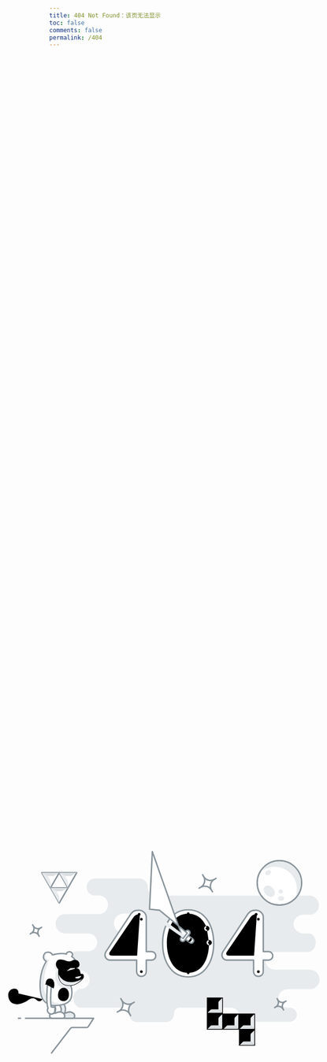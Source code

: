 ```yaml
---
title: 404 Not Found：该页无法显示
toc: false
comments: false
permalink: /404
---
```

<html>
<head>
<meta http-equiv="content-type" content="text/html;charset=utf-8;"/>
<meta http-equiv="X-UA-Compatible" content="IE=edge,chrome=1" />
<meta name="robots" content="all" />
<meta name="robots" content="index,follow"/>
<title>404</title>
</head>

<style type="text/css">
.me404 {
width: 1000px;
height: 480px;
position: absolute;
top: 50%;
left: 50%;
margin-left: -400px;
margin-top: -240px;
}
.st0 {
fill-rule: evenodd;
clip-rule: evenodd;
fill: #E8EBED;
}
.st1 {
fill: #FFFFFF;
stroke: #89949B;
stroke-width: 3;
stroke-linecap: round;
stroke-linejoin: round;
stroke-miterlimit: 10;
}
.st2 {
fill-rule: evenodd;
clip-rule: evenodd;
fill: #DBDFE1;
}
.st3 {
fill: #FFFFFF;
}
.st4 {
fill-rule: evenodd;
clip-rule: evenodd;
fill: #E8EBED;
stroke: #89949B;
stroke-width: 3;
stroke-linecap: round;
stroke-linejoin: round;
stroke-miterlimit: 10;
}
.st5 {
fill-rule: evenodd;
clip-rule: evenodd;
fill: #FFFFFF;
stroke: #89949B;
stroke-width: 3;
stroke-linecap: round;
stroke-linejoin: round;
stroke-miterlimit: 10;
}
.st6 {
fill-rule: evenodd;
clip-rule: evenodd;
fill: none;
stroke: #89949B;
stroke-width: 3;
stroke-linecap: round;
stroke-linejoin: round;
stroke-miterlimit: 10;
}
</style>
 <body>
  <a href="http://dmego.me/"><svg class="me404" viewbox="0 0 1000 480">
<path id="cloud" class="st0" d="M658.4,345.2c-10.9,0-19.7-8.8-19.7-19.7c0-10.9,8.8-19.7,19.7-19.7h50.1c9.9-1.5,17.5-10,17.5-20.3
c0-11.4-9.2-20.6-20.6-20.6v-0.2H633c-11.4,0-20.6-6.7-20.6-18.1c0-11.4,9.2-19.3,20.6-19.3h70.4l2-0.2c7.3-3.1,12.5-11,12.5-19.5
c0-8.5-4.2-16.7-11.4-19.2l-2.5-0.3h-11.3c-11.9,0-21.6-8.9-21.6-19.9c0-11,9.7-19.9,21.6-19.9h15.8l1.4-0.3
c8.6-2.5,14.8-10.1,14.8-19.5c0-11.4-9.2-20.6-20.6-20.6h-1.2h-69.2H382.5c-19.8-0.9-19.9-15.9-19.8-17.8c0-0.1,0-0.1,0-0.2
c0-9.9-8.1-18-18-18h-93.5c-9.9,0-18,8.1-18,18c0,9.4,7.2,17.1,16.3,17.9h9.3c0.2,0,0,0,0.6,0l0.5,0l0.4,0l0.2,0
c10.1,0.9,18,9.3,18,19.6c0,10.9-8.8,19.7-19.7,19.7h-70.7c-11.3,0-20.5,9.2-20.5,20.6c0,11.3,9.1,20.5,20.4,20.6h48.8
c10.3,0,18.7,8.4,18.7,18.7c0,10.3-8.4,18.7-18.7,18.7h-23.2c-11.3,0.1-20.4,9.2-20.4,20.6c0,11.3,9.2,20.5,20.5,20.6h6.3
c10.7,0,19.3,8.7,19.3,19.3c0,10.7-7.8,19.3-18.4,19.3l-1.5,0l-2.8,0.4c-7.3,3.1-11.8,11-11.5,18.9c0.3,8.5,4.2,16.5,11.7,19.6
c1.1,0.7,3.4,0.9,4.4,0.9h4.5H296h19.7c3.9,0.5,8.2,4.2,7.4,10.4c0,0.4,0,0.8,0.1,1.1c0,0.5-0.1,1-0.1,1.5c0,9.7,7.9,17.5,17.5,17.5
h60.2c9.7,0,17.5-7.9,17.5-17.5c0-0.4,0-0.8-0.1-1.2c0.1-0.3,0-0.7,0.1-1.1c0.3-6.5,6.4-10.9,10.6-10.8h110.1
c8.5,0,16.9,6.6,16.9,14.8c0,8.2,6.6,14.8,14.8,14.8h92.6c8.2,0,14.8-6.6,14.8-14.8c0-8.2-6.6-14.8-14.8-14.8 M332.8,187.1h-21.2
c-11.4,0-20.6-9.2-20.6-20.6c0-11.4,9.2-20.6,20.6-20.6h21.2c11.4,0,20.6,9.2,20.6,20.6C353.3,177.9,344.1,187.1,332.8,187.1z" />
<g id="triforce">
<path id="zelda_stroke" class="st1" d="M138.4,59.5h36.9l-18.5,32L138.4,59.5z M193.8,91.5l18.5-32h-36.9L193.8,91.5z M175.4,123.5
l18.5-32h-36.9L175.4,123.5z" />
<path id="zelda_dark_shadow" class="st0" d="M156.9,91.5l-18.5-32l18.5,10.7L156.9,91.5z M193.8,70.2l-18.5-10.7l18.5,32
L193.8,70.2z M175.4,102.2l-18.5-10.7l18.5,32L175.4,102.2z" />
<path id="zelda_light_shadow" class="st2" d="M175.4,59.5l-18.5,10.7l-18.5-10.7H175.4z M175.4,59.5l18.5,10.7l18.5-10.7H175.4z
M156.9,91.5l18.5,10.7l18.5-10.7H156.9z" />
<path id="zelda_highlight" class="st3" d="M150.6,66.6h12.5l-6.3,10.8L150.6,66.6z M193.8,77.4l6.3-10.8h-12.5L193.8,77.4z
M175.4,109.4l6.3-10.8h-12.5L175.4,109.4z" />
</g>
<g id="monkey">
<path id="foot_back" class="st4" d="M187.3,354.5c2.2-4.5,1.6-12.8-3.3-18.5l-9.3,2c2.2,3.5,8.3,7.7,2.3,20.8 c-1.9,4.2-0.8,8.7,4,8.7h22.3c6.5,0,5.3-7.9,2-10.5c-4.2-3.3-10.2-3.6-15.3-1C187.9,357.1,185.3,358.7,187.3,354.5z" />
<path id="foot_front" class="st5" d="M166.3,354.5c2.2-4.5,1.6-12.8-3.3-18.5l-9.3,2c2.2,3.5,8.3,7.7,2.3,20.8 c-1.9,4.2-0.8,8.7,4,8.7h22.3c6.5,0,5.3-7.9,2-10.5c-4.2-3.3-10.2-3.6-15.3-1C166.9,357.1,164.3,358.7,166.3,354.5z" />
<path id="body" class="st5" d="M199.8,299.3l9-55.5c0,0-2.1-3.6-7.2-7.1c1.4-1.2,2.2-3.1,1.8-5c-0.6-3.1-3.9-5.3-7.5-4.8 c-2.9,0.4-5,2.4-5.4,4.8l0,0c-7.2-1.9-16.5-1.9-29.5,1.6c-1.5-3.1-5.6-5.4-9.3-5.7c-5.5-0.4-9.3,3.7-9.7,9.3 c-0.3,4.4,2.2,8.3,6.1,9.9c-16,25.6-14.6,58.2-11,71.9c4.3,16.1,18.2,21.8,26.3,21.8c13,0,33.8-1.9,37.5-17.7 C202.9,315,202,303.9,199.8,299.3z" />
<path id="rock" class="st6" d="M93.4,367.5H89 M104,367.5h144l-11,17.2c-0.9,1.4-2.5,2.3-4.2,2.3H203c-1.6,0-3,0.7-4,2l-40,52" />
<path id="tail" class="st7" d="M89,315c2.2-15.2-23-13.2-21.6,4.8c1.7,22.3,24.4,22.1,42.5,9.1c10.8-7.8,15.3-1.8,19.1,1.1 c2.3,1.7,6.7,3.3,11-3" />
<path id="face" class="st8" d="M213.7,245.2c0,0-6-2.9-11,0.2c-4.6,2.8-9.4,1.7-14,0c-4.6-1.7-16-5.1-19.2,2.6 c-2,3.8-2.3,9.7,3.8,16.3c-0.9,10.1-2.9,37.9,28.6,34.2c10.1-1.2,24.8-12.7,25.4-18.2s-1.7-7.4-6.5-6.5 c-1.3-6.5-2.3-12.9-10.7-11.8c-3.9,0.2,7.5,0,8.1-7.5C218.6,247.8,213.7,245.2,213.7,245.2z" />
<path id="mouth" class="st9" d="M220.6,274.8c0,0-0.3,0.2-0.7,0.5c-0.2,0.2-0.6,0.3-1,0.5c-0.4,0.2-0.9,0.3-1.4,0.5 c-1,0.3-2.1,0.5-3.3,0.6c-1.2,0.2-2.4,0.3-3.7,0.5c-0.6,0.1-1.2,0.2-1.8,0.4c-0.6,0.1-1.1,0.3-1.7,0.5c-0.5,0.2-1,0.4-1.4,0.7 c-0.5,0.2-0.8,0.5-1.2,0.8c-0.4,0.2-0.6,0.6-0.9,0.9c-0.3,0.3-0.4,0.5-0.6,0.7c-0.3,0.4-0.5,0.7-0.5,0.7l0,0.1 c-0.2,0.2-0.5,0.3-0.7,0.1c-0.2-0.1-0.3-0.4-0.2-0.7c0,0,0.2-0.3,0.5-0.8c0.2-0.3,0.3-0.6,0.6-0.9c0.3-0.3,0.5-0.7,0.9-1 c0.4-0.3,0.8-0.7,1.3-1c0.5-0.3,1-0.6,1.6-0.9c0.6-0.2,1.2-0.5,1.8-0.7c0.6-0.2,1.3-0.3,1.9-0.5c1.3-0.3,2.5-0.5,3.7-0.7 c1.2-0.2,2.2-0.4,3-0.7c0.4-0.2,0.8-0.3,1.1-0.4c0.3-0.2,0.5-0.2,0.8-0.4c0.5-0.3,0.7-0.5,0.7-0.5c0.5-0.3,1.1-0.2,1.4,0.2 C221.2,273.9,221.1,274.5,220.6,274.8C220.6,274.8,220.6,274.8,220.6,274.8z" />
<path id="nose_hole" class="st10" d="M213.2,266.3c0.6,0,1,0.5,0.9,1.1c0,0.6-0.5,1-1.1,0.9c-0.6,0-1-0.5-0.9-1.1
C212.1,266.6,212.6,266.2,213.2,266.3z" />
<path id="nose_hole_1_" class="st10" d="M208.1,266.9c0.6,0,1,0.5,0.9,1.1c0,0.6-0.5,1-1.1,0.9c-0.6,0-1-0.5-0.9-1.1
C207.1,267.3,207.6,266.9,208.1,266.9z" />
<path id="monkey-eye-r" class="st10" d="M205,253.5c1.1,0.1,1.9,1,1.9,2.1c-0.1,1.1-1,1.9-2.1,1.9c-1.1-0.1-1.9-1-1.9-2.1 C203,254.3,203.9,253.4,205,253.5z" />
<path id="monkey-eye-l" class="st10" d="M191.5,254.6c1.4,0.1,2.4,1.3,2.3,2.7c-0.1,1.4-1.3,2.4-2.7,2.3c-1.4-0.1-2.4-1.3-2.3-2.7 C188.9,255.6,190.1,254.5,191.5,254.6z" />
<path id="mongkey_shadow_1_" class="st0" d="M209.1,281c0.9-0.9,9.4-2.6,12-3c2.4-0.4-1.6,4.1-5,5S208.2,282,209.1,281z M143.6,237.1c-0.3,3.6,1.8,7,5.2,8.4c0.4,0.2,0.7,0.5,0.8,0.9c0.1,0.4,0.1,0.9-0.2,1.2c-15.1,24.2-14.7,56.3-10.8,70.8 c4,15.2,17.1,20.7,24.8,20.7c8.9,0,16.1-1,21.8-2.9c-67.5,2.2-35-81.7-33.3-87.3c0.2-0.8,1.2-4.4,1-5c-0.6-1.6-3.5-0.2-6-4 c-2.9-4.5,1.2-9.2,2.6-10.6C146.3,230.1,143.9,233,143.6,237.1z M201.7,297.5c7.8-0.9,17.9-8,22.3-13.3
c-27.4,14.7-44.4,3.1-50.1-9.8c0.3,5.9,1.6,12.6,5.9,17.3C184.4,296.7,191.8,298.7,201.7,297.5z M208.6,261.2
c-5.7,0.8-8.6-1.1-11.6,1.8c-2.8,2.7-7.7,4.6-3.8,4.1c3.9-0.6,10.1-3.4,16.8-4.1c0,0,0,0,0,0l-0.5,0c-0.2,0-0.3,0-0.4,0
c-0.5,0-1-0.4-1-0.9C208.2,261.9,208.2,261.5,208.6,261.2z M198.4,300c0-0.1,0-0.1-0.1-0.2c-0.7,0-1.4,0.1-2,0.1
c-7.8,0-13.9-2.3-18-6.8c-7.7-8.4-6.6-22.5-6.1-28.4c-5.6-6.2-5.6-11.5-4.6-15c-2,2.3-4.8,8.5,2.1,16.1c-3.9,6.4-5.4,26.5,9.2,36.2
c7.2,4.8,16.6,5.3,20.8,2.8C199.5,302.9,199,301.2,198.4,300z" />
<path id="belly" class="st11" d="M189.1,304c6.2,3,8.1,11.5,5.9,19c-2.3,7.4-9.8,10-16,7c-6.2-3-7.6-10.4-5.3-17.8
S182.9,301.1,189.1,304z" />
<path id="belly_button" class="st9" d="M191.2,322.3c0-0.1-0.1-0.2-0.2-0.2l-1.9-1.4l1-1.9c0.1-0.1,0.1-0.2,0-0.3
c-0.1-0.2-0.4-0.4-0.7-0.3c-0.2,0-0.4,0.2-0.5,0.3l-0.9,1.7l-1.6-1.2c-0.2-0.1-0.3-0.1-0.5-0.1c-0.4,0.1-0.5,0.4-0.5,0.6
c0,0.1,0.1,0.2,0.2,0.2l1.8,1.3l-1.1,2.1c-0.1,0.1-0.1,0.2,0,0.3c0.1,0.3,0.4,0.4,0.7,0.4c0.2,0,0.3-0.1,0.4-0.3l1-1.9l1.7,1.3
c0.1,0.1,0.3,0.1,0.5,0.1C191.1,322.8,191.3,322.5,191.2,322.3z" />
<g id="monkey_arm">
<path id="monkey-arm" class="st5" d="M164.3,344.1c-0.9-0.3-1.8-0.2-2.5,0.2c-0.3-0.2-0.6-0.3-0.9-0.4c-0.8-0.3-1.5-0.5-2.3-0.5
c-0.1,0-0.2-0.1-0.3-0.3c-2.4-11.4-1.1-27.6,0.3-43.8c0-0.1,1.2-5.7-2.6-7.2c-5.2-2.1-5.5,2.5-5.5,2.7c-0.5,4.8-3.6,39,1.1,51.4
c0,0.1,0,0.2,0,0.3c-0.4,0.5-0.7,1-0.9,1.7c-1.5,3.9,0.7,8.3,4.8,9.9c4.1,1.6,8.7-0.3,10.1-4.2c0.5-1.3,0.6-2.7,0.3-4
c0-0.1,0-0.2,0.1-0.2c0.5-0.7,0.9-1.6,0.5-2.9C166.2,345.5,165.4,344.4,164.3,344.1z" />
<g id="armpit">
<path class="st12" d="M165,296c0-4.3-1.8-10.8-6-12c-12.5-3.5-12.4,11.1-12.4,11.1s10.8-1.4,16.7,9.6
C163.3,304.6,165,300.3,165,296z" />
<path class="st11" d="M146.6,295.1c0,0,10.8-1.4,16.7,9.6" />
<path class="st11" d="M144.4,296c0,0,8.7-6.6,19.2,0" />
</g>
</g>
</g>
<g id="tetris-path">
<g id="tetris">
<path id="tetris_stroke" class="st13" d="M487.5,323.5h34v34h-34V323.5z M487.5,357.5h34v34h-34V357.5z M521.5,357.5h34v34h-34 V357.5z M555.5,357.5h34v34h-34V357.5z M555.5,391.5h34v34h-34V391.5z" />
<path id="tetris_dark_shadow" class="st2" d="M489,356l6-6c0.9-0.9,2.2-1.5,3.5-1.5h13.9l7.5,7.5H489z M489,390l6-6 c0.9-0.9,2.2-1.5,3.5-1.5h13.9l7.5,7.5H489z M523,390l6-6c0.9-0.9,2.2-1.5,3.5-1.5h13.9l7.5,7.5H523z M557,390l6-6 c0.9-0.9,2.2-1.5,3.5-1.5h13.9l7.5,7.5H557z M557,424l6-6c0.9-0.9,2.2-1.5,3.5-1.5h13.9l7.5,7.5H557z" />
<path id="tetris_light_shadow" class="st0" d="M520,356l-8-7.5v-13.9c0-1.4,0.6-2.7,1.6-3.6l6.4-6V356z M520,390l-8-7.5v-13.9 c0-1.4,0.6-2.7,1.6-3.6l6.4-6V390z M554,390l-8-7.5v-13.9c0-1.4,0.6-2.7,1.6-3.6l6.4-6V390z M588,390l-8-7.5v-13.9 c0-1.4,0.6-2.7,1.6-3.6l6.4-6V390z M588,424l-8-7.5v-13.9c0-1.4,0.6-2.7,1.6-3.6l6.4-6V424z" />
</g>
</g>
<g id="stars">
<path id="star1" class="st5" d="M652.6,332.5c-5.3,3.1-12.1,1.2-15.1-4.1l-1.4-2.4l1.4,2.4c3.1,5.3,1.2,12.1-4.1,15.1l-2.4,1.4 l2.4-1.4c5.3-3.1,12.1-1.2,15.1,4.1l1.4,2.4l-1.4-2.4C645.5,342.3,647.3,335.5,652.6,332.5l2.4-1.4L652.6,332.5z" />
<path id="star2" class="st5" d="M503.4,73.7c-8,4.6-18.1,1.9-22.7-6.1l-2.1-3.6l2.1,3.6c4.6,8,1.9,18.1-6.1,22.7l-3.6,2.1l3.6-2.1 c8-4.6,18.1-1.9,22.7,6.1l2.1,3.6l-2.1-3.6C492.7,88.4,495.4,78.3,503.4,73.7l3.6-2.1L503.4,73.7z" />
<path id="star3" class="st5" d="M330.4,335.7c-8,4.6-18.1,1.9-22.7-6.1l-2.1-3.6l2.1,3.6c4.6,8,1.9,18.1-6.1,22.7l-3.6,2.1 l3.6-2.1c8-4.6,18.1-1.9,22.7,6.1l2.1,3.6l-2.1-3.6C319.7,350.4,322.4,340.3,330.4,335.7l3.6-2.1L330.4,335.7z" />
<path id="star4" class="st5" d="M135.6,176.5c-5.3,3.1-12.1,1.2-15.1-4.1l-1.4-2.4l1.4,2.4c3.1,5.3,1.2,12.1-4.1,15.1l-2.4,1.4 l2.4-1.4c5.3-3.1,12.1-1.2,15.1,4.1l1.4,2.4l-1.4-2.4C128.5,186.3,130.3,179.5,135.6,176.5l2.4-1.4L135.6,176.5z" />
</g>
<g id="moon">
<path id="moon_body" class="st5" d="M641,34c26,0,47,21,47,47s-21,47-47,47s-47-21-47-47S615,34,641,34z" />
<path id="moon_shades" class="st0" d="M622.5,55.9c1.3,2.3,0,5.8-3.1,7.7c-3,2-6.6,1.7-7.9-0.6c-1.3-2.3,0-5.8,3.1-7.7
C617.6,53.3,621.1,53.6,622.5,55.9z M628.8,94.1c-4.1-6.1-11.6-9-16.7-6.4c-5.1,2.6-5.9,9.6-1.7,15.7c4.1,6.1,11.6,9,16.7,6.4
C632.2,107.2,632.9,100.2,628.8,94.1z M644.5,109c-3.6,0-6.5,2.2-6.5,5s2.9,5,6.5,5s6.5-2.2,6.5-5S648.1,109,644.5,109z
M645.7,95.8c-2.3-1.2-5-0.5-6,1.4c-1,2,0,4.5,2.3,5.7c2.3,1.2,5,0.5,6-1.4C649,99.6,648,97,645.7,95.8z M686.5,81
c0-25.1-20.4-45.5-45.5-45.5c-16.1,0-30.2,8.4-38.3,21c7.9-5.9,17.7-9.5,28.3-9.5c26,0,47,21,47,47c0,6.3-1.3,12.3-3.5,17.8
C681.9,103.6,686.5,92.8,686.5,81z" />
</g>
<g id="number_4">
<path id="number_4_outline" class="st1" d="M379.5,235.5c0-4.9-3.9-9.1-8.7-9.1h-11.4v-72.5c0-9.1-8.5-15.7-17.6-15
c-6,0-11.8,3.1-15.1,8l-52.7,79.8c-1.2,2.1-2.1,4.5-2.1,6.6c0,6.6,5,11.1,10.3,11.1H339v24.3c0,5.6,4.3,10.1,9.9,10.1
c6,0,10.5-4.5,10.5-10.1v-24.3h11.4C375.6,244.3,379.5,240.4,379.5,235.5z M339,226.4h-45.5l45.5-67.8V226.4z" />
<path id="number_4_inner_lines" class="st14" d="M349,158v109.2 M345.9,147c-5.6,0-10.9,2.8-14,7.2l-47.1,69.5
c-1.2,1.9-3.3,4.3-3.6,5.8c-0.8,4.6,2.3,5.5,7.3,5.5H340 M359.5,235H379 M342,232l-4,7 M345,232l-4,7 M358,232l-4,7 M361,232l-4,7" />
<path id="number_4_dots" class="st10" d="M349,266c1.6,0,2.9,1.3,2.9,2.9c0,1.6-1.3,2.9-2.9,2.9c-1.6,0-2.9-1.3-2.9-2.9
C346.1,267.3,347.4,266,349,266z M349,155.1c1.6,0,2.9,1.3,2.9,2.9s-1.3,2.9-2.9,2.9c-1.6,0-2.9-1.3-2.9-2.9S347.4,155.1,349,155.1
z M344.4,144.6c1.6,0,2.9,1.3,2.9,2.9c0,1.6-1.3,2.9-2.9,2.9c-1.6,0-2.9-1.3-2.9-2.9C341.4,145.9,342.7,144.6,344.4,144.6z" />
</g>
<g id="number_4_2">
<path id="number_4_outline_2" class="st1" d="M627,235.5c0-4.9-3.9-9.1-8.7-9.1h-11.4v-72.5c0-9.1-8.5-15.7-17.6-15
c-6,0-11.8,3.1-15.1,8l-52.7,79.8c-1.2,2.1-2.1,4.5-2.1,6.6c0,6.6,5,11.1,10.3,11.1h56.7v24.3c0,5.6,4.3,10.1,9.9,10.1
c6,0,10.5-4.5,10.5-10.1v-24.3h11.4C623.1,244.3,627,240.4,627,235.5z M586.5,226.4H541l45.5-67.8V226.4z" />
<path id="number_4_inner_lines_2" class="st14" d="M596.5,158v109.2 M593.3,147c-5.6,0-10.9,2.8-14,7.2l-47.1,69.5
c-1.2,1.9-3.3,4.3-3.6,5.8c-0.8,4.6,2.3,5.5,7.3,5.5h51.5 M607,235h19.5 M589.5,232l-4,7 M592.5,232l-4,7 M605.5,232l-4,7
M608.5,232l-4,7" />
<path id="number_4_dots_2" class="st10" d="M596.5,266c1.6,0,2.9,1.3,2.9,2.9c0,1.6-1.3,2.9-2.9,2.9c-1.6,0-2.9-1.3-2.9-2.9
C593.6,267.3,594.9,266,596.5,266z M596.5,155.1c1.6,0,2.9,1.3,2.9,2.9s-1.3,2.9-2.9,2.9c-1.6,0-2.9-1.3-2.9-2.9
S594.9,155.1,596.5,155.1z M591.8,144.6c1.6,0,2.9,1.3,2.9,2.9c0,1.6-1.3,2.9-2.9,2.9c-1.6,0-2.9-1.3-2.9-2.9
C588.9,145.9,590.2,144.6,591.8,144.6z" />
</g>
<g id="number_0">
<path id="number_0_outline" class="st1" d="M502,208.9c0-34-15.9-70.9-54-70.9c-38.3,0-54,36.9-54,70.9s15.7,71.1,54,71.1
C486.1,280,502,242.9,502,208.9z M481.1,208.9c0,26.8-8.7,53-33.1,53c-24.6,0-33.1-26.2-33.1-53c0-26.8,8.5-52.8,33.1-52.8
C472.4,156.1,481.1,182.1,481.1,208.9z" />
<path id="number_0_inner_lines" class="st15" d="M487.2,175.7c-6.7-16.8-19.3-29.4-39.2-29.4c-32,0-45.1,32.5-45.1,62.4
s13.1,62.6,45.1,62.6c31.8,0,44.1-32.6,44.1-62.6 M487.5,172c3,0,5.5,2.5,5.5,5.5c0,3-2.5,5.5-5.5,5.5c-3,0-5.5-2.5-5.5-5.5
C482,174.5,484.5,172,487.5,172z M492.5,202c3,0,5.5,2.5,5.5,5.5c0,3-2.5,5.5-5.5,5.5c-3,0-5.5-2.5-5.5-5.5
C487,204.5,489.5,202,492.5,202z" />
<path id="number_0_dots" class="st10" d="M492.5,205c1.4,0,2.5,1.1,2.5,2.5c0,1.4-1.1,2.5-2.5,2.5c-1.4,0-2.5-1.1-2.5-2.5
C490,206.1,491.1,205,492.5,205z M487.5,175c1.4,0,2.5,1.1,2.5,2.5c0,1.4-1.1,2.5-2.5,2.5c-1.4,0-2.5-1.1-2.5-2.5
C485,176.1,486.1,175,487.5,175z M448.1,143.4c1.6,0,2.9,1.3,2.9,2.9c0,1.6-1.3,2.9-2.9,2.9c-1.6,0-2.9-1.3-2.9-2.9
C445.1,144.7,446.4,143.4,448.1,143.4z M448.1,268.3c1.6,0,2.9,1.3,2.9,2.9c0,1.6-1.3,2.9-2.9,2.9c-1.6,0-2.9-1.3-2.9-2.9
C445.1,269.6,446.4,268.3,448.1,268.3z" />
</g>
<g id="sword-path">
<g id="sword">
<path id="sword_handle" class="st5" d="M444.6,196.6l0.6-0.8c1.5-2,1.8-4.3,3.8-2.8l8.9,6.8c2,1.5,2.4,4.3,0.9,6.3l-0.6,0.8 c-1.5,2-4.3,2.4-6.3,0.9L443,201C441,199.5,443.1,198.5,444.6,196.6z" />
<path id="sword_handle_line" class="st14" d="M453.9,197c2,1.5,2.4,4.3,0.9,6.3l-0.6,0.8c-1.5,2-4.3,2.4-6.3,0.9" />
<path id="sword_hilt" class="st5" d="M432.5,197.1l10.6-13.9c1.6-2.2,4.7-2.6,6.9-0.9c2.2,1.6,2.6,4.7,0.9,6.9l-10.6,13.9 c-1.6,2.2-4.7,2.6-6.9,0.9C431.2,202.4,430.8,199.3,432.5,197.1z" />
<polygon id="sword_blade" class="st1" points="437,199 446,187.3 387.3,138.9 366.3,136.7 372.2,15 " />
<polygon id="sword_blade_shadow" class="st0" points="436.7,197 440.3,192.3 369,138.5 368.5,138.4 373.5,153 " />
</g>
</g>
</svg></a>
 </body>
</html>
